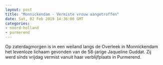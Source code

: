 ```yaml
---
layout: post
title: "Monnickendam - Vermiste vrouw aangetroffen"
date: Sat, 02 Feb 2019 14:36:00 GMT
categories: 
- noord-holland 
- purmerend 
---
```


Op zaterdagmorgen is in een weiland langs de Overleek in Monnickendam het levenloze lichaam gevonden van de 58-jarige Jaqueline Guddat. Zij werd sinds vrijdag vermist vanuit haar verblijfplaats in Purmerend.
